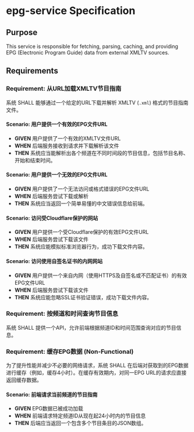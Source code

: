 # epg-service Specification

## Purpose
This service is responsible for fetching, parsing, caching, and providing EPG (Electronic Program Guide) data from external XMLTV sources.
## Requirements
### Requirement: 从URL加载XMLTV节目指南
系统 SHALL 能够通过一个给定的URL下载并解析 XMLTV (`.xml`) 格式的节目指南文件。

#### Scenario: 用户提供一个有效的EPG文件URL
- **GIVEN** 用户提供了一个有效的XMLTV文件URL
- **WHEN** 后端服务接收到请求并下载解析该文件
- **THEN** 系统应当能解析出各个频道在不同时间段的节目信息，包括节目名称、开始和结束时间。

#### Scenario: 用户提供一个无效的EPG文件URL
- **GIVEN** 用户提供了一个无法访问或格式错误的EPG文件URL
- **WHEN** 后端服务尝试下载或解析
- **THEN** 系统应当返回一个简单易懂的中文错误信息给前端。

#### Scenario: 访问受Cloudflare保护的网站
- **GIVEN** 用户提供一个受Cloudflare保护的有效EPG文件URL
- **WHEN** 后端服务尝试下载该文件
- **THEN** 系统应能模拟标准浏览器行为，成功下载文件内容。

#### Scenario: 访问使用自签名证书的内网网站
- **GIVEN** 用户提供一个来自内网（使用HTTPS及自签名或不匹配证书）的有效EPG文件URL
- **WHEN** 后端服务尝试下载该文件
- **THEN** 系统应能忽略SSL证书验证错误，成功下载文件内容。

### Requirement: 按频道和时间查询节目信息
系统 SHALL 提供一个API，允许前端根据频道ID和时间范围查询对应的节目信息。

### Requirement: 缓存EPG数据 (Non-Functional)
为了提升性能并减少不必要的网络请求，系统 SHALL 在后端对获取到的EPG数据进行缓存（例如，缓存4小时）。在缓存有效期内，对同一EPG URL的请求应直接返回缓存数据。

#### Scenario: 前端请求当前频道的节目指南
- **GIVEN** EPG数据已被成功加载
- **WHEN** 前端请求特定频道ID从现在起24小时内的节目信息
- **THEN** 后端应当返回一个包含多个节目条目的JSON数组。

